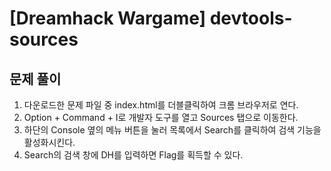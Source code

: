 # [Dreamhack Wargame] devtools-sources



## 문제 풀이
1. 다운로드한 문제 파일 중 index.html를 더블클릭하여 크롬 브라우저로 연다.
2. Option + Command + I로 개발자 도구를 열고 Sources 탭으로 이동한다.
3. 하단의 Console 옆의 메뉴 버튼을 눌러 목록에서 Search를 클릭하여 검색 기능을 활성화시킨다.
4. Search의 검색 창에 DH를 입력하면 Flag를 획득할 수 있다.
